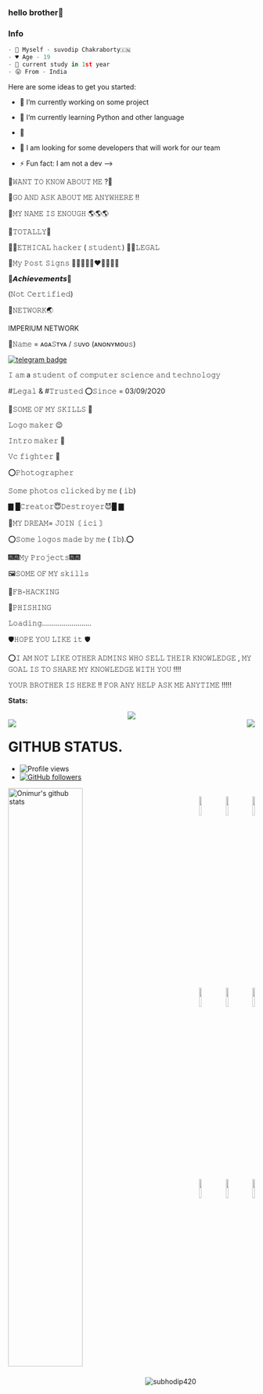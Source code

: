 ### hello brother👋

### Info
```python
- 🎀 Myself - suvodip Chakraborty🇮🇳
- ♥️ Age - 19
- 🌠 current study in 1st year
- 😛 From - India
```

Here are some ideas to get you started:
- 🔭 I’m currently working on some project
- 🌱 I’m currently learning Python and other language
- 👯 
- 🤔 I am looking for some developers that will work for our team

- ⚡ Fun fact: I am not a dev
-->

🍎𝚆𝙰𝙽𝚃   𝚃𝙾 𝙺𝙽𝙾𝚆 𝙰𝙱𝙾𝚄𝚃 𝙼𝙴 ?🍎

🍏𝙶𝙾 𝙰𝙽𝙳 𝙰𝚂𝙺 𝙰𝙱𝙾𝚄𝚃 𝙼𝙴 𝙰𝙽𝚈𝚆𝙷𝙴𝚁𝙴 !!

🖤𝙼𝚈 𝙽𝙰𝙼𝙴 𝙸𝚂 𝙴𝙽𝙾𝚄𝙶𝙷 🌎🌎🌎

🎩𝚃𝙾𝚃𝙰𝙻𝙻𝚈🎩

🕵‍♂𝙴𝚃𝙷𝙸𝙲𝙰𝙻 𝚑𝚊𝚌𝚔𝚎𝚛 ( 𝚜𝚝𝚞𝚍𝚎𝚗𝚝)
🧛‍♂𝙻𝙴𝙶𝙰𝙻

🎃𝙼𝚢 𝙿𝚘𝚜𝚝 𝚂𝚒𝚐𝚗𝚜
💙💚💜🧡💛❤️🍎🍍🍇🍊

🔔𝘼𝙘𝙝𝙞𝙚𝙫𝙚𝙢𝙚𝙣𝙩𝙨🔔

(𝙽𝚘𝚝 𝙲𝚎𝚛𝚝𝚒𝚏𝚒𝚎𝚍)

👑𝙽𝙴𝚃𝚆𝙾𝚁𝙺🌏

 IMPERIUM NETWORK



🏅𝙽𝚊𝚖𝚎 =  ᴀɢᴀ𝚂ᴛʏᴀ / 𝚜ᴜᴠᴏ (ᴀɴᴏɴʏᴍᴏᴜ𝚜)


[![telegram badge](https://img.shields.io/badge/agastyalll-30302f?style=for-the-badge&logo=telegram)](https://t.me/Smile_of_your_face)

𝙸 𝚊𝚖 a 𝚜𝚝𝚞𝚍𝚎𝚗𝚝 𝚘𝚏 𝚌𝚘𝚖𝚙𝚞𝚝𝚎𝚛 𝚜𝚌𝚒𝚎𝚗𝚌𝚎 𝚊𝚗𝚍 𝚝𝚎𝚌𝚑𝚗𝚘𝚕𝚘𝚐𝚢

#𝙻𝚎𝚐𝚊𝚕 & #𝚃𝚛𝚞𝚜𝚝𝚎𝚍
⭕️𝚂𝚒𝚗𝚌𝚎 = 03/09/2O20

👻𝚂𝙾𝙼𝙴 𝙾𝙵 𝙼𝚈 𝚂𝙺𝙸𝙻𝙻𝚂 👻
 
 𝙻𝚘𝚐𝚘 𝚖𝚊𝚔𝚎𝚛 😉

𝙸𝚗𝚝𝚛𝚘 𝚖𝚊𝚔𝚎𝚛 🤭

𝚅𝚌 𝚏𝚒𝚐𝚑𝚝𝚎𝚛 🥺

⭕️𝙿𝚑𝚘𝚝𝚘𝚐𝚛𝚊𝚙𝚑𝚎𝚛

𝚂𝚘𝚖𝚎 𝚙𝚑𝚘𝚝𝚘𝚜 𝚌𝚕𝚒𝚌𝚔𝚎𝚍 𝚋𝚢 𝚖𝚎 ( 𝚒𝚋)

 ▇ █𝙲𝚛𝚎𝚊𝚝𝚘𝚛😇𝙳𝚎𝚜𝚝𝚛𝚘𝚢𝚎𝚛😈█ ▇ 

🥇𝙼𝚈 𝙳𝚁𝙴𝙰𝙼= 𝙹𝙾𝙸𝙽〘  𝚒𝚌𝚒 〙
                       
⭕️𝚂𝚘𝚖𝚎 𝚕𝚘𝚐𝚘𝚜 𝚖𝚊𝚍𝚎 𝚋𝚢 𝚖𝚎 ( 𝙸𝚋).⭕️

🎆🎆𝙼𝚢 𝙿𝚛𝚘𝚓𝚎𝚌𝚝𝚜🎆🎆 
  


🖼𝚂𝙾𝙼𝙴 𝙾𝙵 𝙼𝚈 𝚜𝚔𝚒𝚕𝚕𝚜

🍐𝙵𝙱-𝙷𝙰𝙲𝙺𝙸𝙽𝙶

🧀𝙿𝙷𝙸𝚂𝙷𝙸𝙽𝙶

𝙻𝚘𝚊𝚍𝚒𝚗𝚐.........................

🛡𝙷𝙾𝙿𝙴 𝚈𝙾𝚄 𝙻𝙸𝙺𝙴 𝚒𝚝 🛡

⭕️𝙸 𝙰𝙼 𝙽𝙾𝚃 𝙻𝙸𝙺𝙴 𝙾𝚃𝙷𝙴𝚁 𝙰𝙳𝙼𝙸𝙽𝚂 𝚆𝙷𝙾 𝚂𝙴𝙻𝙻 𝚃𝙷𝙴𝙸𝚁 𝙺𝙽𝙾𝚆𝙻𝙴𝙳𝙶𝙴 , 𝙼𝚈 𝙶𝙾𝙰𝙻 𝙸𝚂 𝚃𝙾 𝚂𝙷𝙰𝚁𝙴 𝙼𝚈 𝙺𝙽𝙾𝚆𝙻𝙴𝙳𝙶𝙴  𝚆𝙸𝚃𝙷 𝚈𝙾𝚄 !!!!

𝚈𝙾𝚄𝚁 𝙱𝚁𝙾𝚃𝙷𝙴𝚁 𝙸𝚂 𝙷𝙴𝚁𝙴 !!
𝙵𝙾𝚁 𝙰𝙽𝚈 𝙷𝙴𝙻𝙿 𝙰𝚂𝙺 𝙼𝙴 𝙰𝙽𝚈𝚃𝙸𝙼𝙴 !!!!!






**Stats:**  




<div align="center"><img src="https://github-profile-trophy.vercel.app/?usernamesubhodip420&theme=dracula&count_private=true"></div>
<img align="left" src="https://github-readme-stats.vercel.app/api?username=subhodip420 &show_icons=true&hide_border=true&theme=tokyonight"><img align="right" src="https://github-readme-stats.vercel.app/api/top-langs/?username=subhodip420&theme=tokyonight&hide=batchfile">

# GITHUB STATUS.
- ![Profile views](https://gpvc.arturio.dev/subhodip420)
- [![GitHub followers](https://img.shields.io/github/followers/subhodip420.svg?style=social&label=Follow&maxAge=2592000)](https://github.com/DRAJ48?tab=followers)

<p>
  <a href="https://github.comsubhodip420/handle-path-oz">
    <img width="55%" align="left" alt="Onimur's github stats" src="https://github-readme-stats.vercel.app/api?username=subhodip420" />
  </a>
</p>
<p align ="right">
  <br />
  <code><img width="10%"  src="https://www.vectorlogo.zone/logos/json/json-ar21.svg"></code>
  <code><img width="10%"  src="https://www.vectorlogo.zone/logos/android/android-ar21.svg"></code>
  <code><img width="10%"   src="https://www.vectorlogo.zone/logos/nginx/nginx-ar21.svg"></code>
  <br />
  <code><img width="10%"  src="https://www.vectorlogo.zone/logos/archlinux/archlinux-icon.svg"></code>
  <code><img width="10%"  src="https://www.vectorlogo.zone/logos/mysql/mysql-official.svg"></code>
  <code><img width="10%"  src="https://www.vectorlogo.zone/logos/python/python-ar21.svg"></code>
  <br />
  <code><img width="10%"  src="https://www.vectorlogo.zone/logos/w3_html5/w3_html5-ar21.svg"></code>
  <code><img width="10%"  src="https://www.vectorlogo.zone/logos/php/php-vertical.svg"></code>
  <code><img width="10%"  src="https://www.vectorlogo.zone/logos/centos/centos-ar21.svg"></code>
  <br>
</p>  


<p><img align="center" src="https://github-readme-streak-stats.herokuapp.com/?user=SUVODIP420" alt="subhodip420" /></p>
